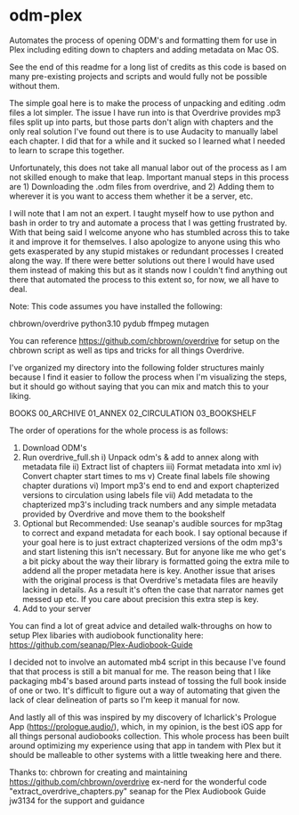 # odm-plex
Automates the process of opening ODM's and formatting them for use in Plex including editing down to chapters and adding metadata on Mac OS.

See the end of this readme for a long list of credits as this code is based on many pre-existing projects and scripts and would fully not be possible without them.

The simple goal here is to make the process of unpacking and editing .odm files a lot simpler. The issue I have run into is that Overdrive provides mp3 files split up into parts, but those parts don't align with chapters and the only real solution I've found out there is to use Audacity to manually label each chapter. I did that for a while and it sucked so I learned what I needed to learn to scrape this together.

Unfortunately, this does not take all manual labor out of the process as I am not skilled enough to make that leap. Important manual steps in this process are 1) Downloading the .odm files from overdrive, and 2) Adding them to wherever it is you want to access them whether it be a server, etc.

I will note that I am not an expert. I taught myself how to use python and bash in order to try and automate a process that I was getting frustrated by. With that being said I welcome anyone who has stumbled across this to take it and improve it for themselves. I also apologize to anyone using this who gets exasperated by any stupid mistakes or redundant processes I created along the way. If there were better solutions out there I would have used them instead of making this but as it stands now I couldn't find anything out there that automated the process to this extent so, for now, we all have to deal.

Note: This code assumes you have installed the following:

chbrown/overdrive
python3.10
pydub
ffmpeg
mutagen

You can reference https://github.com/chbrown/overdrive for setup on the chbrown script as well as tips and tricks for all things Overdrive.

I've organized my directory into the following folder structures mainly because I find it easier to follow the process when I'm visualizing the steps, but it should go without saying that you can mix and match this to your liking.

BOOKS
    00_ARCHIVE
    01_ANNEX
    02_CIRCULATION
    03_BOOKSHELF

The order of operations for the whole process is as follows:
1) Download ODM's
2) Run overdrive_full.sh
    i) Unpack odm's & add to annex along with metadata file
    ii) Extract list of chapters
    iii) Format metadata into xml
    iv) Convert chapter start times to ms
    v) Create final labels file showing chapter durations
    vi) Import mp3's end to end and export chapterized versions to circulation using labels file
    vii) Add metadata to the chapterized mp3's including track numbers and any simple metadata provided by Overdrive and move them to the bookshelf
3) Optional but Recommended: Use seanap's audible sources for mp3tag to correct and expand metadata for each book.
    I say optional because if your goal here is to just extract chapterized versions of the odm mp3's and start listening this isn't necessary. But for anyone like me who get's a bit picky about the way their library is formatted going the extra mile to addend all the proper metadata here is key. Another issue that arises with the original process is that Overdrive's metadata files are heavily lacking in details. As a result it's often the case that narrator names get messed up etc. If you care about precision this extra step is key.
4) Add to your server

You can find a lot of great advice and detailed walk-throughs on how to setup Plex libaries with audiobook functionality here: https://github.com/seanap/Plex-Audiobook-Guide

I decided not to involve an automated mb4 script in this because I've found that that process is still a bit manual for me. The reason being that I like packaging mb4's based around parts instead of tossing the full book inside of one or two. It's difficult to figure out a way of automating that given the lack of clear delineation of parts so I'm keep it manual for now.

And lastly all of this was inspired by my discovery of lcharlick's Prologue App (https://prologue.audio/), which, in my opinion, is the best iOS app for all things personal audiobooks collection. This whole process has been built around optimizing my experience using that app in tandem with Plex but it should be malleable to other systems with a little tweaking here and there.

Thanks to:
chbrown for creating and maintaining https://github.com/chbrown/overdrive
ex-nerd for the wonderful code "extract_overdrive_chapters.py"
seanap for the Plex Audiobook Guide
jw3134 for the support and guidance
